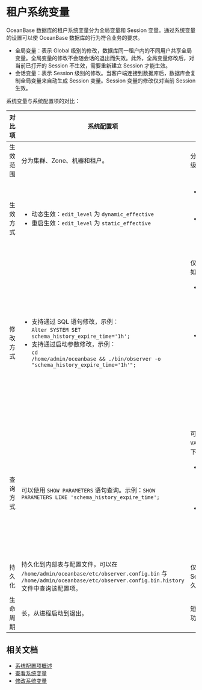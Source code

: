 # 租户系统变量

OceanBase 数据库的租户系统变量分为全局变量和 Session 变量。通过系统变量的设置可以使 OceanBase 数据库的行为符合业务的要求。

* 全局变量：表示 Global 级别的修改，数据库同一租户内的不同用户共享全局变量。全局变量的修改不会随会话的退出而失效。此外，全局变量修改后，对当前已打开的 Session 不生效，需要重新建立 Session 才能生效。
* 会话变量：表示 Session 级别的修改。当客户端连接到数据库后，数据库会复制全局变量来自动生成 Session 变量。Session 变量的修改仅对当前 Session 生效。

系统变量与系统配置项的对比：

| 对比项   | 系统配置项 | 系统变量 |
|---------|-----------|---------|
| 生效范围 | 分为集群、Zone、机器和租户。 | 分为租户的 Global 或 Session 级别。 |
| 生效方式 | <ul><li> 动态生效：<code>edit_level</code> 为 <code>dynamic_effective</code></li><li> 重启生效：<code>edit_level</code> 为 <code>static_effective</code></li></ul> | <ul><li>设置 Session 级别的变量仅对当前 Session 有效，对其他 Session 无效。</li><li> 设置 Global 级别的变量对当前 Session 无效，需要重新登录建立新的 Session 才会生效。</li></ul> |
| 修改方式 | <ul><li>支持通过 SQL 语句修改，示例：</br><code>Alter SYSTEM SET schema_history_expire_time='1h';</code></li><li>支持通过启动参数修改，示例：</br><code>cd /home/admin/oceanbase && ./bin/observer -o "schema_history_expire_time='1h'";</code> </li></ul>| 仅支持通过 SQL 语句修改，示例如下：<ul><li>MySQL 模式</br><code>SET ob_query_timeout = 20000000;</code></br><code>SET GLOBAL ob_query_timeout = 20000000;</code></br></li><li> Oracle 模式</br><code>ALTER SESSION SET ob_query_timeout = 20000000;</code></br><code>ALTER SYSTEM SET ob_query_timeout = 20000000;</code></br>或者</br><code>SET ob_query_timeout = 20000000;</code></br><code>SET GLOBAL ob_query_timeout = 20000000;</code></li></ul> |
| 查询方式 | 可以使用 <code>SHOW PARAMETERS</code> 语句查询。示例：<code>SHOW PARAMETERS LIKE 'schema_history_expire_time';</code> | 可以使用 <code>SHOW [GLOBAL] VARIABLES</code> 语句查询。示例如下：<ul><li>MySQL 模式</br><code>SHOW VARIABLES LIKE 'ob_query_timeout';</code></br><code>SHOW GLOBAL VARIABLES LIKE 'ob_query_timeout';<code></br></li><li> Oracle 模式</br><code>SELECT * FROM SYS.TENANT_VIRTUAL_SESSION_VARIABLE WHERE VARIABLE_NAME = 'ob_query_timeout';</code></br><code>SELECT * FROM SYS.TENANT_VIRTUAL_GLOBAL_VARIABLE WHERE VARIABLE_NAME = 'ob_query_timeout';</code></li></ul> |
| 持久化   | 持久化到内部表与配置文件，可以在 <code>/home/admin/oceanbase/etc/observer.config.bin</code> 与 <code>/home/admin/oceanbase/etc/observer.config.bin.history</code> 文件中查询该配置项。 | 仅 Global 级别的变量会持久化，Session 级别的变量不会进行持久化。 |
| 生命周期 | 长，从进程启动到退出。 | 短，需要租户的 Schema 创建成功以后才生效。 |

## 相关文档

* [系统配置项概述](../../7.reference/5.system-reference/1.system-configuration-items/1.system-configuration-items-overview.md)
* [查看系统变量](6.common-tenant-operations/6.view-system-variables-of-tenant.md)
* [修改系统变量](6.common-tenant-operations/7.modify-system-variables-of-tenant.md)